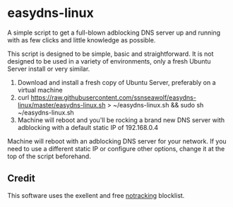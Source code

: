 # easydns-linux

A simple script to get a full-blown adblocking DNS server up and running with as few clicks and little knowledge as possible.

This script is designed to be simple, basic and straightforward. It is not designed to be used in a variety of environments, only a fresh Ubuntu Server install or very similar.

1. Download and install a fresh copy of Ubuntu Server, preferably on a virtual machine
2. curl https://raw.githubusercontent.com/ssnseawolf/easydns-linux/master/easydns-linux.sh > ~/easydns-linux.sh && sudo sh ~/easydns-linux.sh
3. Machine will reboot and you'll be rocking a brand new DNS server with adblocking with a default static IP of 192.168.0.4

Machine will reboot with an adblocking DNS server for your network. If you need to use a different static IP or configure other options, change it at the top of the script beforehand.

## Credit ##
This software uses the exellent and free [notracking](https://github.com/notracking/hosts-blocklists) blocklist.
